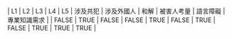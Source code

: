 | L1 | L2 | L3 | L4 | L5 | 涉及共犯 | 涉及外國人 | 和解 | 被害人考量 | 語言障礙 | 專業知識需求 |
| FALSE | TRUE | FALSE | FALSE | TRUE | FALSE | TRUE | FALSE | TRUE | TRUE | TRUE |